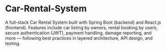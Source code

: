 # Car-Rental-System
A full-stack Car Rental System built with Spring Boot (backend) and React.js (frontend). Features include car listing by owners, rental booking by users, secure authentication (JWT), payment handling, damage reporting, and more — following best practices in layered architecture, API design, and testing.
